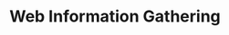 ---
id: 3-Web-Information-Gathering
title: Web Information Gathering
description: Web Information Gathering
---